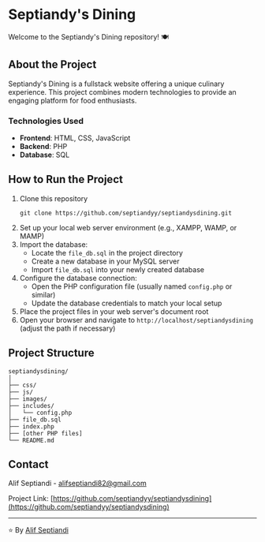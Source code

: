 # Septiandy's Dining

Welcome to the Septiandy's Dining repository! 🍽️

## About the Project

Septiandy's Dining is a fullstack website offering a unique culinary experience. This project combines modern technologies to provide an engaging platform for food enthusiasts.

### Technologies Used

- **Frontend**: HTML, CSS, JavaScript
- **Backend**: PHP
- **Database**: SQL

## How to Run the Project

1. Clone this repository
   ```
   git clone https://github.com/septiandyy/septiandysdining.git
   ```
2. Set up your local web server environment (e.g., XAMPP, WAMP, or MAMP)
3. Import the database:
   - Locate the `file_db.sql` in the project directory
   - Create a new database in your MySQL server
   - Import `file_db.sql` into your newly created database
4. Configure the database connection:
   - Open the PHP configuration file (usually named `config.php` or similar)
   - Update the database credentials to match your local setup
5. Place the project files in your web server's document root
6. Open your browser and navigate to `http://localhost/septiandysdining` (adjust the path if necessary)

## Project Structure

```
septiandysdining/
│
├── css/
├── js/
├── images/
├── includes/
│   └── config.php
├── file_db.sql
├── index.php
├── [other PHP files]
└── README.md
```

## Contact

Alif Septiandi - alifseptiandi82@gmail.com

Project Link: [https://github.com/septiandyy/septiandysdining](https://github.com/septiandyy/septiandysdining)

---

⭐️ By [Alif Septiandi](https://github.com/septiandyy)
